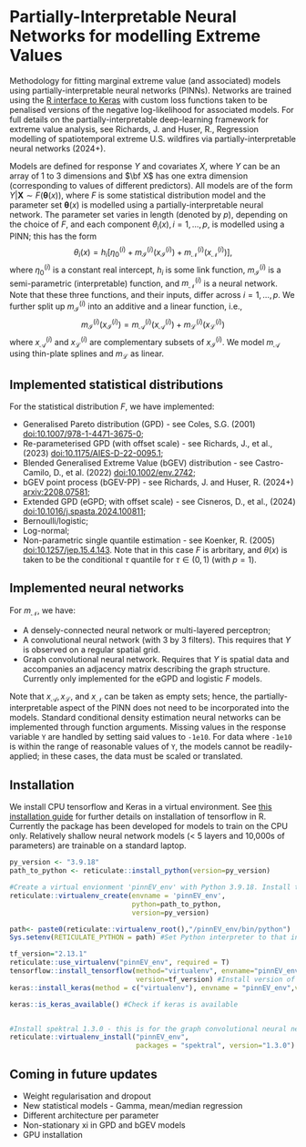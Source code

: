 #  Partially-Interpretable Neural Networks for modelling Extreme Values
Methodology for fitting marginal extreme value (and associated) models using partially-interpretable neural networks (PINNs). Networks are trained using the [R interface to Keras](https://cloud.r-project.org/web/packages/keras/index.html) with custom loss functions taken to be penalised versions of the negative log-likelihood for associated models. For full details on the partially-interpretable deep-learning framework for extreme value analysis, see  Richards, J. and Huser, R., Regression modelling of spatiotemporal extreme U.S. wildfires via partially-interpretable neural networks</i> (2024+).

Models are defined for response $Y$ and covariates $X$, where $Y$ can be an array of 1 to 3 dimensions and $\bf X$ has one extra dimension (corresponding to values of different predictors). All models are of the form $Y | \mathbf{X} \sim F(\boldsymbol{\theta}(x))$, where $F$ is some statistical distribution model and the parameter set $\boldsymbol{\theta}(x)$ is modelled using a partially-interpretable neural network. The parameter set varies in length (denoted by $p$), depending on the choice of $F$, and each component $\theta_i(x), i=1,\dots,p,$ is modelled using a PINN; this has the form
$$\theta_i(x)=h_i [ \eta_0^{(i)} +m_{\mathcal{I}}^{(i)}(x_{\mathcal{I}}^{(i)})  +m_{\mathcal{N}}^{(i)}(x_{\mathcal{N}}^{(i)})  ],$$ 
where $\eta_0^{(i)}$ is a constant real intercept, $h_i$ is some link function, $m_{\mathcal{I}}^{(i)}$ is a semi-parametric (interpretable) function, and $m_{\mathcal{N}}^{(i)}$ is a neural network. Note that these three functions, and their inputs, differ across $i=1,\dots,p$. We further split up $m_{\mathcal{I}}^{(i)}$ into an additive and a linear function, i.e., 
$$m_{\mathcal{I}}^{(i)}(x_{\mathcal{I}}^{(i)})=m_{\mathcal{A}}^{(i)}(x_{\mathcal{A}}^{(i)})+m_{\mathcal{L}}^{(i)}(x_{\mathcal{L}}^{(i)})$$
where $x_{\mathcal{A}}^{(i)}$ and $x_{\mathcal{L}}^{(i)}$ are complementary subsets of $x_{\mathcal{I}}^{(i)}$. We model $m_{\mathcal{A}}$ using thin-plate splines and $m_{\mathcal{L}}$ as linear.



## Implemented statistical distributions

For the statistical distribution $F$, we have implemented:

* Generalised Pareto distribution (GPD) - see Coles, S.G. (2001) [doi:10.1007/978-1-4471-3675-0](https://doi.org/10.1007/978-1-4471-3675-0);
* Re-parameterised GPD (with offset scale) - see Richards, J., et al., (2023) [doi:10.1175/AIES-D-22-0095.1](https://doi.org/10.1175/AIES-D-22-0095.1);
* Blended Generalised Extreme Value (bGEV) distribution - see Castro-Camilo, D., et al. (2022) [doi:10.1002/env.2742](https://doi.org/10.1002/env.2742);
* bGEV point process (bGEV-PP) - see Richards, J. and Huser, R. (2024+) [arxiv:2208.07581](https://arxiv.org/abs/2208.07581);
* Extended GPD (eGPD; with offset scale) - see Cisneros, D., et al., (2024) [doi:10.1016/j.spasta.2024.100811](https://doi.org/10.1016/j.spasta.2024.100811);
* Bernoulli/logistic;
* Log-normal;
* Non-parametric single quantile estimation - see Koenker, R. (2005) [doi:10.1257/jep.15.4.143](https://doi.org/10.1257/jep.15.4.143). Note that in this case $F$ is arbritary, and $\theta(x)$ is taken to be the conditional $\tau$ quantile for $\tau\in(0,1)$ (with $p=1$).

## Implemented neural networks

For $m_{\mathcal{N}}$, we have:

* A densely-connected neural network or multi-layered perceptron;
* A convolutional neural network (with 3 by 3 filters). This requires that $Y$ is observed on a regular spatial grid.
* Graph convolutional neural network. Requires that $Y$ is spatial data and accompanies an adjacency matrix describing the graph structure. Currently only implemented for the eGPD and logistic $F$ models.

Note that $x_{\mathcal{A}}, x_{\mathcal{L}},$ and $x_{\mathcal{N}}$ can be taken as empty sets; hence, the partially-interpretable aspect of the PINN does not need to be incorporated into the models. Standard conditional density estimation neural networks can be implemented through function arguments. Missing values in the response variable `Y` are handled by setting said values to `-1e10`. For data where `-1e10` is within the range of reasonable values of `Y`, the models cannot be readily-applied; in these cases, the data must be scaled or translated.

## Installation 

We install CPU tensorflow and Keras in a virtual environment. See [this installation guide](https://tensorflow.rstudio.com/install/) for further details on installation of tensorflow in R. Currently the package has been developed for models to train on the CPU only. Relatively shallow neural network models (< 5 layers and 10,000s of parameters) are trainable on a standard laptop.

```r
py_version <- "3.9.18"
path_to_python <- reticulate::install_python(version=py_version)

#Create a virtual envionment 'pinnEV_env' with Python 3.9.18. Install tensorflow  within this environment.
reticulate::virtualenv_create(envname = 'pinnEV_env',
                              python=path_to_python,
                              version=py_version)

path<- paste0(reticulate::virtualenv_root(),"/pinnEV_env/bin/python")
Sys.setenv(RETICULATE_PYTHON = path) #Set Python interpreter to that installed in pinnEV_env

tf_version="2.13.1" 
reticulate::use_virtualenv("pinnEV_env", required = T)
tensorflow::install_tensorflow(method="virtualenv", envname="pinnEV_env",
                               version=tf_version) #Install version of tensorflow in virtual environment
keras::install_keras(method = c("virtualenv"), envname = "pinnEV_env",version=tf_version) #Install keras

keras::is_keras_available() #Check if keras is available


#Install spektral 1.3.0 - this is for the graph convolutional neural networks. Remove all code hereafter if not necessary.
reticulate::virtualenv_install("pinnEV_env",
                               packages = "spektral", version="1.3.0")


```

## Coming in future updates 
* Weight regularisation and dropout
* New statistical models - Gamma, mean/median regression
* Different architecture per parameter
* Non-stationary xi in GPD and bGEV models
* GPU installation

